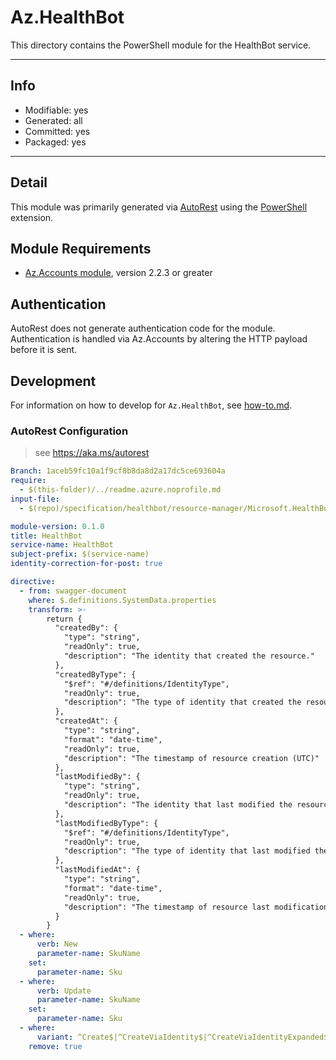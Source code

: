 <!-- region Generated -->
# Az.HealthBot
This directory contains the PowerShell module for the HealthBot service.

---

## Info
- Modifiable: yes
- Generated: all
- Committed: yes
- Packaged: yes

---
## Detail
This module was primarily generated via [AutoRest](https://github.com/Azure/autorest) using the [PowerShell](https://github.com/Azure/autorest.powershell) extension.

## Module Requirements
- [Az.Accounts module](https://www.powershellgallery.com/packages/Az.Accounts/), version 2.2.3 or greater

## Authentication
AutoRest does not generate authentication code for the module. Authentication is handled via Az.Accounts by altering the HTTP payload before it is sent.

## Development
For information on how to develop for `Az.HealthBot`, see [how-to.md](how-to.md).
<!-- endregion -->

### AutoRest Configuration
> see https://aka.ms/autorest

``` yaml
Branch: 1aceb59fc10a1f9cf8b8da8d2a17dc5ce693604a
require:
  - $(this-folder)/../readme.azure.noprofile.md
input-file:
  - $(repo)/specification/healthbot/resource-manager/Microsoft.HealthBot/stable/2020-12-08/healthbot.json

module-version: 0.1.0
title: HealthBot
service-name: HealthBot
subject-prefix: $(service-name)
identity-correction-for-post: true

directive:
  - from: swagger-document
    where: $.definitions.SystemData.properties
    transform: >-
        return {
          "createdBy": {
            "type": "string",
            "readOnly": true,
            "description": "The identity that created the resource."
          },
          "createdByType": {
            "$ref": "#/definitions/IdentityType",
            "readOnly": true,
            "description": "The type of identity that created the resource"
          },
          "createdAt": {
            "type": "string",
            "format": "date-time",
            "readOnly": true,
            "description": "The timestamp of resource creation (UTC)"
          },
          "lastModifiedBy": {
            "type": "string",
            "readOnly": true,
            "description": "The identity that last modified the resource."
          },
          "lastModifiedByType": {
            "$ref": "#/definitions/IdentityType",
            "readOnly": true,
            "description": "The type of identity that last modified the resource"
          },
          "lastModifiedAt": {
            "type": "string",
            "format": "date-time",
            "readOnly": true,
            "description": "The timestamp of resource last modification (UTC)"
          }
        }
  - where:
      verb: New
      parameter-name: SkuName
    set:
      parameter-name: Sku
  - where:
      verb: Update
      parameter-name: SkuName
    set:
      parameter-name: Sku
  - where:
      variant: ^Create$|^CreateViaIdentity$|^CreateViaIdentityExpanded$|^Update$|^UpdateViaIdentity$
    remove: true
```
